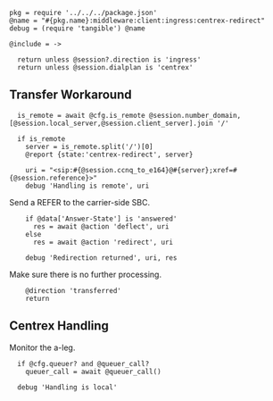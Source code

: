     pkg = require '../../../package.json'
    @name = "#{pkg.name}:middleware:client:ingress:centrex-redirect"
    debug = (require 'tangible') @name

    @include = ->

      return unless @session?.direction is 'ingress'
      return unless @session.dialplan is 'centrex'

Transfer Workaround
-------------------

      is_remote = await @cfg.is_remote @session.number_domain, [@session.local_server,@session.client_server].join '/'

      if is_remote
        server = is_remote.split('/')[0]
        @report {state:'centrex-redirect', server}

        uri = "<sip:#{@session.ccnq_to_e164}@#{server};xref=#{@session.reference}>"
        debug 'Handling is remote', uri

Send a REFER to the carrier-side SBC.

        if @data['Answer-State'] is 'answered'
          res = await @action 'deflect', uri
        else
          res = await @action 'redirect', uri

        debug 'Redirection returned', uri, res

Make sure there is no further processing.

        @direction 'transferred'
        return

Centrex Handling
----------------

Monitor the a-leg.

      if @cfg.queuer? and @queuer_call?
        queuer_call = await @queuer_call()

      debug 'Handling is local'
